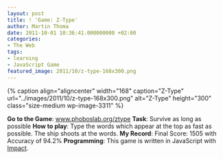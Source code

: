 ```yaml
---
layout: post
title: ! 'Game: Z-Type'
author: Martin Thoma
date: 2011-10-01 10:36:41.000000000 +02:00
categories:
- The Web
tags:
- learning
- JavaScript Game
featured_image: 2011/10/z-type-168x300.png
---
```

{% caption align="aligncenter" width="168" caption="Z-Type" url="../images/2011/10/z-type-168x300.png" alt="Z-Type"  height="300" class="size-medium wp-image-3311" %}

<b>Go to the Game</b>: <a href="http://www.phoboslab.org/ztype/" rel="nofollow">www.phoboslab.org/ztype</a>
<b>Task</b>: Survive as long as possible
<b>How to play</b>: Type the words which appear at the top as fast as possible. The ship shoots at the words.
<b>My Record</b>: Final Score: 1505 with Accuracy of 94.2%
<b>Programming</b>: This game is written in JavaScript with <a href="http://impactjs.com/" rel="nofollow">Impact</a>.
